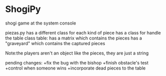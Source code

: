 # ShogiPy
shogi game at the system console

piezas.py
has a different class for each kind of piece
has a class for handle the table
    class table:
    has a matrix which contains the pieces
    has a "graveyard" which contains the captured pieces

Note:the players aren't an object like the pieces, they are just a string

pending changes:
  +fix the bug with the bishop
  +finish obstacle's test
  +control when someone wins
  +incorporate dead pieces to the table
  